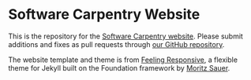 # Software Carpentry Website

This is the repository for the [Software Carpentry website](http://software-carpentry.org).
Please submit additions and fixes as pull requests through [our GitHub repository](https://github.com/swcarpentry/site).

The website template and theme is from [Feeling Responsive](https://github.com/Phlow/feeling-responsive),
a flexible theme for Jekyll built on the Foundation framework by [Moritz Sauer](https://github.com/Phlow).

